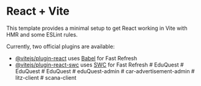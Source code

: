 # React + Vite

This template provides a minimal setup to get React working in Vite with HMR and some ESLint rules.

Currently, two official plugins are available:

- [@vitejs/plugin-react](https://github.com/vitejs/vite-plugin-react/blob/main/packages/plugin-react/README.md) uses [Babel](https://babeljs.io/) for Fast Refresh
- [@vitejs/plugin-react-swc](https://github.com/vitejs/vite-plugin-react-swc) uses [SWC](https://swc.rs/) for Fast Refresh
#   E d u Q u e s t  
 #   E d u Q u e s t  
 #   E d u Q u e s t  
 #   e d u Q u e s t - a d m i n  
 #   c a r - a d v e r t i s e m e n t - a d m i n  
 #   l i t z - c l i e n t  
 #   s c a n a - c l i e n t  
 